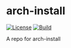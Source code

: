# arch-install

[![License](https://img.shields.io/github/license/seankhliao/arch-install.svg?style=flat-square)](LICENSE)
[![Build](https://github.com/seankhliao/arch-install/workflows/workflow/badge.svg)](https://github.com/seankhliao/arch-install/actions?query=workflow%3Aworkflow)

A repo for arch-install
